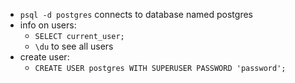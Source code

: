 - `psql -d postgres` connects to database named postgres
- info on users:
	- `SELECT current_user;`
	- `\du` to see all users
- create user:
	- `CREATE USER postgres WITH SUPERUSER PASSWORD 'password';`